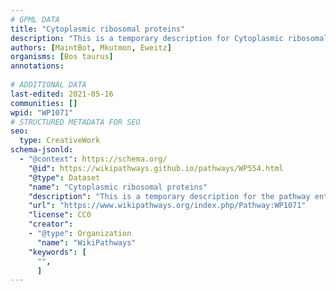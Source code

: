 ```yaml
---
# GPML DATA
title: "Cytoplasmic ribosomal proteins"
description: "This is a temporary description for Cytoplasmic ribosomal proteins"
authors: [MaintBot, Mkutmon, Eweitz]
organisms: [Bos taurus]
annotations:
  
# ADDITIONAL DATA
last-edited: 2021-05-16
communities: []
wpid: "WP1071"
# STRUCTURED METADATA FOR SEO
seo:
  type: CreativeWork
schema-jsonld:
  - "@context": https://schema.org/
    "@id": https://wikipathways.github.io/pathways/WP554.html
    "@type": Dataset
    "name": "Cytoplasmic ribosomal proteins"
    "description": "This is a temporary description for the pathway entitled: Cytoplasmic ribosomal proteins"
    "url": "https://www.wikipathways.org/index.php/Pathway:WP1071"
    "license": CC0
    "creator":
    - "@type": Organization
      "name": "WikiPathways"
    "keywords": [
      "",
      ]
---
```

